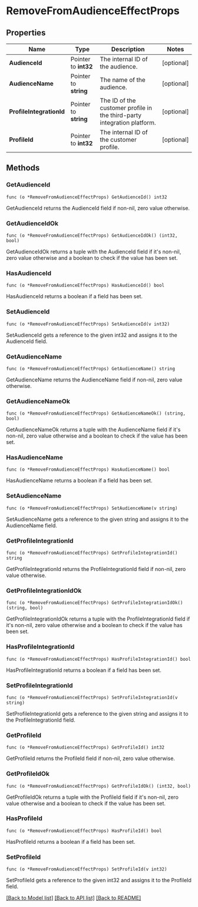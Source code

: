 # RemoveFromAudienceEffectProps

## Properties

Name | Type | Description | Notes
------------ | ------------- | ------------- | -------------
**AudienceId** | Pointer to **int32** | The internal ID of the audience. | [optional] 
**AudienceName** | Pointer to **string** | The name of the audience. | [optional] 
**ProfileIntegrationId** | Pointer to **string** | The ID of the customer profile in the third-party integration platform. | [optional] 
**ProfileId** | Pointer to **int32** | The internal ID of the customer profile. | [optional] 

## Methods

### GetAudienceId

`func (o *RemoveFromAudienceEffectProps) GetAudienceId() int32`

GetAudienceId returns the AudienceId field if non-nil, zero value otherwise.

### GetAudienceIdOk

`func (o *RemoveFromAudienceEffectProps) GetAudienceIdOk() (int32, bool)`

GetAudienceIdOk returns a tuple with the AudienceId field if it's non-nil, zero value otherwise
and a boolean to check if the value has been set.

### HasAudienceId

`func (o *RemoveFromAudienceEffectProps) HasAudienceId() bool`

HasAudienceId returns a boolean if a field has been set.

### SetAudienceId

`func (o *RemoveFromAudienceEffectProps) SetAudienceId(v int32)`

SetAudienceId gets a reference to the given int32 and assigns it to the AudienceId field.

### GetAudienceName

`func (o *RemoveFromAudienceEffectProps) GetAudienceName() string`

GetAudienceName returns the AudienceName field if non-nil, zero value otherwise.

### GetAudienceNameOk

`func (o *RemoveFromAudienceEffectProps) GetAudienceNameOk() (string, bool)`

GetAudienceNameOk returns a tuple with the AudienceName field if it's non-nil, zero value otherwise
and a boolean to check if the value has been set.

### HasAudienceName

`func (o *RemoveFromAudienceEffectProps) HasAudienceName() bool`

HasAudienceName returns a boolean if a field has been set.

### SetAudienceName

`func (o *RemoveFromAudienceEffectProps) SetAudienceName(v string)`

SetAudienceName gets a reference to the given string and assigns it to the AudienceName field.

### GetProfileIntegrationId

`func (o *RemoveFromAudienceEffectProps) GetProfileIntegrationId() string`

GetProfileIntegrationId returns the ProfileIntegrationId field if non-nil, zero value otherwise.

### GetProfileIntegrationIdOk

`func (o *RemoveFromAudienceEffectProps) GetProfileIntegrationIdOk() (string, bool)`

GetProfileIntegrationIdOk returns a tuple with the ProfileIntegrationId field if it's non-nil, zero value otherwise
and a boolean to check if the value has been set.

### HasProfileIntegrationId

`func (o *RemoveFromAudienceEffectProps) HasProfileIntegrationId() bool`

HasProfileIntegrationId returns a boolean if a field has been set.

### SetProfileIntegrationId

`func (o *RemoveFromAudienceEffectProps) SetProfileIntegrationId(v string)`

SetProfileIntegrationId gets a reference to the given string and assigns it to the ProfileIntegrationId field.

### GetProfileId

`func (o *RemoveFromAudienceEffectProps) GetProfileId() int32`

GetProfileId returns the ProfileId field if non-nil, zero value otherwise.

### GetProfileIdOk

`func (o *RemoveFromAudienceEffectProps) GetProfileIdOk() (int32, bool)`

GetProfileIdOk returns a tuple with the ProfileId field if it's non-nil, zero value otherwise
and a boolean to check if the value has been set.

### HasProfileId

`func (o *RemoveFromAudienceEffectProps) HasProfileId() bool`

HasProfileId returns a boolean if a field has been set.

### SetProfileId

`func (o *RemoveFromAudienceEffectProps) SetProfileId(v int32)`

SetProfileId gets a reference to the given int32 and assigns it to the ProfileId field.


[[Back to Model list]](../README.md#documentation-for-models) [[Back to API list]](../README.md#documentation-for-api-endpoints) [[Back to README]](../README.md)


